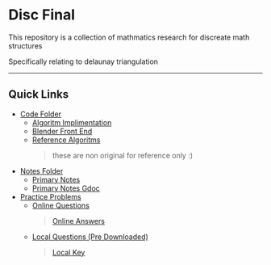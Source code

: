 # Disc Final

This repository is a collection of mathmatics research for
discreate math structures

Specifically relating to delaunay triangulation

---

## Quick Links
- [Code Folder](code)
	- [Algoritm Implimentation](./code/mainCode/DelEncoding.py)
	- [Blender Front End](./code/mainCode/d_triag.blend)
	- [Reference Algoritms](code/codeReferences) 
		> these are non original for reference only :)
- [Notes Folder](notes)
	- [Primary Notes](./notes/M300_Project.docx)
	- [Primary Notes Gdoc](https://docs.google.com/document/d/1GlsLovy4gOt3LDK7ZUjc_XSxfFyRBZGS6B_c2YgQjzg/edit?usp=sharing)
- [Practice Problems](problems)  
	- [Online Questions](https://docs.google.com/document/d/1_yiZldG3h0QIhx2ojA9-1mzOuqK4chXP6TveOGSyx-o/edit)
		> [Online Answers](https://docs.google.com/document/d/1aWyY48miu_AZw-VVg7_T79c-gvucFWa-iOj-20XcUmk/edit)
	- [Local Questions (Pre Downloaded)](./problems/Math300_FinalProject_DelaunayProblems.docx)
		> [Local Key](./problems/Math300_FinalProject_DelaunayProblems_Key.docx)  
